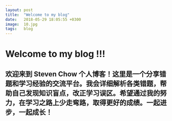 ```yaml
---
layout: post
title:  "Welcome to my blog"
date:   2018-05-29 18:05:55 +0300
image:  10.jpg
tags:   blog
---
```


# Welcome to my blog !!!
## 欢迎来到 Steven Chow 个人博客！这里是一个分享错题和学习经验的交流平台。我会详细解析各类错题，帮助自己发现知识盲点，改正学习误区。希望通过我的努力，在学习之路上少走弯路，取得更好的成绩。一起进步，一起成长！
